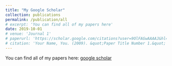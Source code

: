 ```yaml
---
title: "My Google Scholar"
collection: publications
permalink: /publication/all
# excerpt: 'You can find all of my papers here'
date: 2019-10-01
# venue: 'Journal 1'
# paperurl: 'https://scholar.google.com/citations?user=9OlFAGwAAAAJ&hl=en'
# citation: 'Your Name, You. (2009). &quot;Paper Title Number 1.&quot; <i>Journal 1</i>. 1(1).'
---
```

You can find all of my papers here: [google scholar](https://scholar.google.com/citations?user=9OlFAGwAAAAJ&hl=en)
